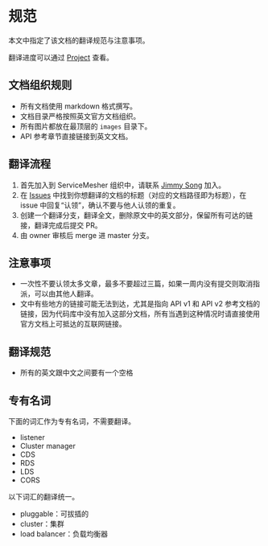 # 规范

本文中指定了该文档的翻译规范与注意事项。

翻译进度可以通过 [Project](https://github.com/servicemesher/envoy/projects/1) 查看。

## 文档组织规则

- 所有文档使用 markdown 格式撰写。
- 文档目录严格按照英文官方文档组织。
- 所有图片都放在最顶层的 `images` 目录下。
- API 参考章节直接链接到英文文档。

## 翻译流程

1. 首先加入到 ServiceMesher 组织中，请联系 [Jimmy Song](https://jimmysong.io/about) 加入。
2. 在 [Issues](https://github.com/servicemesher/envoy/issues) 中找到你想翻译的文档的标题（对应的文档路径即为标题），在 issue 中回复“认领”，确认不要与他人认领的重复。
3. 创建一个翻译分支，翻译全文，删除原文中的英文部分，保留所有可达的链接，翻译完成后提交 PR。
4. 由 owner 审核后 merge 进 master 分支。

## 注意事项

- 一次性不要认领太多文章，最多不要超过三篇，如果一周内没有提交则取消指派，可以由其他人翻译。
- 文中有些地方的链接可能无法到达，尤其是指向 API v1 和 API v2 参考文档的链接，因为代码库中没有加入这部分文档，所有当遇到这种情况时请直接使用官方文档上可抵达的互联网链接。

## 翻译规范

- 所有的英文跟中文之间要有一个空格

## 专有名词

下面的词汇作为专有名词，不需要翻译。

- listener
- Cluster manager
- CDS
- RDS
- LDS
- CORS

以下词汇的翻译统一。

- pluggable：可拔插的
- cluster：集群
- load balancer：负载均衡器